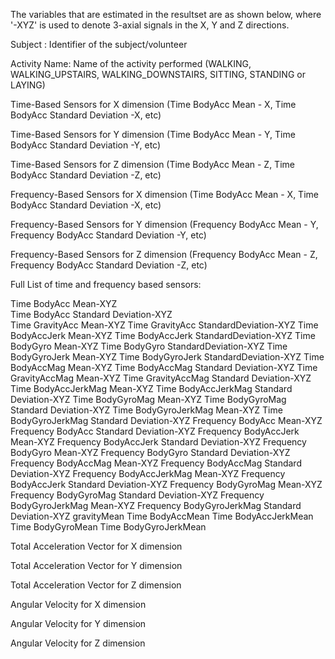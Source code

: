 The variables that are estimated in the resultset are as shown below, where '-XYZ' is used to denote 3-axial signals in the X, Y and Z directions.  

Subject : Identifier of the subject/volunteer

Activity Name: Name of the activity performed (WALKING, WALKING_UPSTAIRS, WALKING_DOWNSTAIRS, SITTING, STANDING or LAYING)

Time-Based Sensors for X dimension (Time BodyAcc Mean - X, Time BodyAcc Standard Deviation -X, etc)

Time-Based Sensors for Y dimension (Time BodyAcc Mean - Y, Time BodyAcc Standard Deviation -Y, etc)

Time-Based Sensors for Z dimension (Time BodyAcc Mean - Z, Time BodyAcc Standard Deviation -Z, etc)

Frequency-Based Sensors for X dimension (Time BodyAcc Mean - X, Time BodyAcc Standard Deviation -X, etc)

Frequency-Based Sensors for Y dimension (Frequency BodyAcc Mean - Y, Frequency BodyAcc Standard Deviation -Y, etc)

Frequency-Based Sensors for Z dimension (Frequency BodyAcc Mean - Z, Frequency BodyAcc Standard Deviation -Z, etc)

Full List of time and frequency based sensors:

Time BodyAcc Mean-XYZ  
Time BodyAcc Standard Deviation-XYZ  
Time GravityAcc Mean-XYZ
Time GravityAcc StandardDeviation-XYZ
Time BodyAccJerk Mean-XYZ
Time BodyAccJerk StandardDeviation-XYZ
Time BodyGyro Mean-XYZ
Time BodyGyro StandardDeviation-XYZ
Time BodyGyroJerk Mean-XYZ
Time BodyGyroJerk StandardDeviation-XYZ
Time BodyAccMag Mean-XYZ
Time BodyAccMag Standard Deviation-XYZ
Time GravityAccMag Mean-XYZ
Time GravityAccMag Standard Deviation-XYZ
Time BodyAccJerkMag Mean-XYZ
Time BodyAccJerkMag Standard Deviation-XYZ
Time BodyGyroMag Mean-XYZ
Time BodyGyroMag Standard Deviation-XYZ
Time BodyGyroJerkMag Mean-XYZ
Time BodyGyroJerkMag Standard Deviation-XYZ
Frequency BodyAcc Mean-XYZ
Frequency BodyAcc Standard Deviation-XYZ
Frequency BodyAccJerk Mean-XYZ
Frequency BodyAccJerk Standard Deviation-XYZ
Frequency BodyGyro Mean-XYZ
Frequency BodyGyro Standard Deviation-XYZ
Frequency BodyAccMag Mean-XYZ
Frequency BodyAccMag Standard Deviation-XYZ
Frequency BodyAccJerkMag Mean-XYZ
Frequency BodyAccJerk Standard Deviation-XYZ
Frequency BodyGyroMag Mean-XYZ
Frequency BodyGyroMag Standard Deviation-XYZ
Frequency BodyGyroJerkMag Mean-XYZ
Frequency BodyGyroJerkMag Standard Deviation-XYZ
gravityMean
Time BodyAccMean
Time BodyAccJerkMean
Time BodyGyroMean
Time BodyGyroJerkMean

Total Acceleration Vector for X dimension

Total Acceleration Vector for Y dimension

Total Acceleration Vector for Z dimension

Angular Velocity for X dimension

Angular Velocity for Y dimension

Angular Velocity for Z dimension
